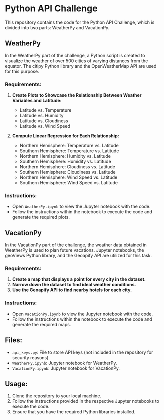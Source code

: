# Python API Challenge

This repository contains the code for the Python API Challenge, which is divided into two parts: WeatherPy and VacationPy.

## WeatherPy

In the WeatherPy part of the challenge, a Python script is created to visualize the weather of over 500 cities of varying distances from the equator. The citipy Python library and the OpenWeatherMap API are used for this purpose.

### Requirements:
1. **Create Plots to Showcase the Relationship Between Weather Variables and Latitude:**
   - Latitude vs. Temperature
   - Latitude vs. Humidity
   - Latitude vs. Cloudiness
   - Latitude vs. Wind Speed

2. **Compute Linear Regression for Each Relationship:**
   - Northern Hemisphere: Temperature vs. Latitude
   - Southern Hemisphere: Temperature vs. Latitude
   - Northern Hemisphere: Humidity vs. Latitude
   - Southern Hemisphere: Humidity vs. Latitude
   - Northern Hemisphere: Cloudiness vs. Latitude
   - Southern Hemisphere: Cloudiness vs. Latitude
   - Northern Hemisphere: Wind Speed vs. Latitude
   - Southern Hemisphere: Wind Speed vs. Latitude

### Instructions:
- Open `WeatherPy.ipynb` to view the Jupyter notebook with the code.
- Follow the instructions within the notebook to execute the code and generate the required plots.

## VacationPy

In the VacationPy part of the challenge, the weather data obtained in WeatherPy is used to plan future vacations. Jupyter notebooks, the geoViews Python library, and the Geoapify API are utilized for this task.

### Requirements:
1. **Create a map that displays a point for every city in the dataset.**
2. **Narrow down the dataset to find ideal weather conditions.**
3. **Use the Geoapify API to find nearby hotels for each city.**

### Instructions:
- Open `VacationPy.ipynb` to view the Jupyter notebook with the code.
- Follow the instructions within the notebook to execute the code and generate the required maps.

## Files:
- `api_keys.py`: File to store API keys (not included in the repository for security reasons).
- `WeatherPy.ipynb`: Jupyter notebook for WeatherPy.
- `VacationPy.ipynb`: Jupyter notebook for VacationPy.

## Usage:
1. Clone the repository to your local machine.
2. Follow the instructions provided in the respective Jupyter notebooks to execute the code.
3. Ensure that you have the required Python libraries installed.